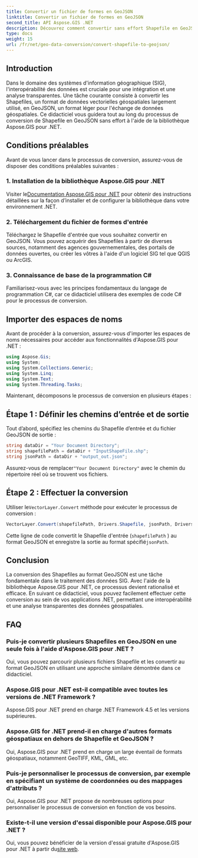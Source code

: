 ```yaml
---
title: Convertir un fichier de formes en GeoJSON
linktitle: Convertir un fichier de formes en GeoJSON
second_title: API Aspose.GIS .NET
description: Découvrez comment convertir sans effort Shapefile en GeoJSON dans .NET à l'aide d'Aspose.GIS. Suivez notre guide étape par étape pour une interopérabilité transparente des données.
type: docs
weight: 15
url: /fr/net/geo-data-conversion/convert-shapefile-to-geojson/
---
```

## Introduction
Dans le domaine des systèmes d'information géographique (SIG), l'interopérabilité des données est cruciale pour une intégration et une analyse transparentes. Une tâche courante consiste à convertir les Shapefiles, un format de données vectorielles géospatiales largement utilisé, en GeoJSON, un format léger pour l'échange de données géospatiales. Ce didacticiel vous guidera tout au long du processus de conversion de Shapefile en GeoJSON sans effort à l'aide de la bibliothèque Aspose.GIS pour .NET.
## Conditions préalables
Avant de vous lancer dans le processus de conversion, assurez-vous de disposer des conditions préalables suivantes :
### 1. Installation de la bibliothèque Aspose.GIS pour .NET
 Visiter le[Documentation Aspose.GIS pour .NET](https://reference.aspose.com/gis/net/) pour obtenir des instructions détaillées sur la façon d’installer et de configurer la bibliothèque dans votre environnement .NET.
### 2. Téléchargement du fichier de formes d'entrée
Téléchargez le Shapefile d'entrée que vous souhaitez convertir en GeoJSON. Vous pouvez acquérir des Shapefiles à partir de diverses sources, notamment des agences gouvernementales, des portails de données ouvertes, ou créer les vôtres à l'aide d'un logiciel SIG tel que QGIS ou ArcGIS.
### 3. Connaissance de base de la programmation C#
Familiarisez-vous avec les principes fondamentaux du langage de programmation C#, car ce didacticiel utilisera des exemples de code C# pour le processus de conversion.

## Importer des espaces de noms
Avant de procéder à la conversion, assurez-vous d'importer les espaces de noms nécessaires pour accéder aux fonctionnalités d'Aspose.GIS pour .NET :
```csharp
using Aspose.Gis;
using System;
using System.Collections.Generic;
using System.Linq;
using System.Text;
using System.Threading.Tasks;
```

Maintenant, décomposons le processus de conversion en plusieurs étapes :
## Étape 1 : Définir les chemins d’entrée et de sortie
Tout d’abord, spécifiez les chemins du Shapefile d’entrée et du fichier GeoJSON de sortie :
```csharp
string dataDir = "Your Document Directory";
string shapefilePath = dataDir + "InputShapeFile.shp";
string jsonPath = dataDir + "output_out.json";
```
 Assurez-vous de remplacer`"Your Document Directory"` avec le chemin du répertoire réel où se trouvent vos fichiers.
## Étape 2 : Effectuer la conversion
 Utiliser le`VectorLayer.Convert` méthode pour exécuter le processus de conversion :
```csharp
VectorLayer.Convert(shapefilePath, Drivers.Shapefile, jsonPath, Drivers.GeoJson);
```
Cette ligne de code convertit le Shapefile d'entrée (`shapefilePath` ) au format GeoJSON et enregistre la sortie au format spécifié`jsonPath`.

## Conclusion
La conversion des Shapefiles au format GeoJSON est une tâche fondamentale dans le traitement des données SIG. Avec l'aide de la bibliothèque Aspose.GIS pour .NET, ce processus devient rationalisé et efficace. En suivant ce didacticiel, vous pouvez facilement effectuer cette conversion au sein de vos applications .NET, permettant une interopérabilité et une analyse transparentes des données géospatiales.
## FAQ
### Puis-je convertir plusieurs Shapefiles en GeoJSON en une seule fois à l'aide d'Aspose.GIS pour .NET ?
Oui, vous pouvez parcourir plusieurs fichiers Shapefile et les convertir au format GeoJSON en utilisant une approche similaire démontrée dans ce didacticiel.
### Aspose.GIS pour .NET est-il compatible avec toutes les versions de .NET Framework ?
Aspose.GIS pour .NET prend en charge .NET Framework 4.5 et les versions supérieures.
### Aspose.GIS for .NET prend-il en charge d'autres formats géospatiaux en dehors de Shapefile et GeoJSON ?
Oui, Aspose.GIS pour .NET prend en charge un large éventail de formats géospatiaux, notamment GeoTIFF, KML, GML, etc.
### Puis-je personnaliser le processus de conversion, par exemple en spécifiant un système de coordonnées ou des mappages d'attributs ?
Oui, Aspose.GIS pour .NET propose de nombreuses options pour personnaliser le processus de conversion en fonction de vos besoins.
### Existe-t-il une version d'essai disponible pour Aspose.GIS pour .NET ?
 Oui, vous pouvez bénéficier de la version d'essai gratuite d'Aspose.GIS pour .NET à partir du[site web](https://releases.aspose.com/).